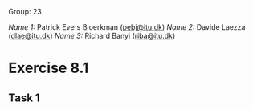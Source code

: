 Group: 23

*Name 1:* Patrick Evers Bjoerkman (pebj@itu.dk)
*Name 2:* Davide Laezza (dlae@itu.dk)
*Name 3:* Richard Banyi (riba@itu.dk)

# Exercise 8.1
## Task 1
